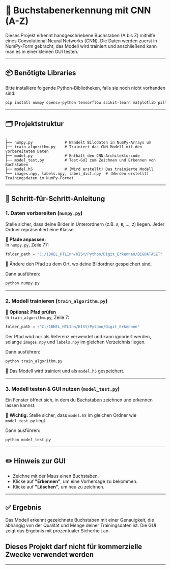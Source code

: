 
# 🧠 Buchstabenerkennung mit CNN (A-Z)

Dieses Projekt erkennt handgeschriebene Buchstaben (A bis Z) mithilfe eines Convolutional Neural Networks (CNN). Die Daten werden zuerst in NumPy-Form gebracht, das Modell wird trainiert und anschließend kann man es in einer kleinen GUI testen.

---

## 📦 Benötigte Libraries

Bitte installiere folgende Python-Bibliotheken, falls sie noch nicht vorhanden sind:

```bash
pip install numpy opencv-python tensorflow scikit-learn matplotlib pillow
```

---

## 🗂️ Projektstruktur

```plaintext
.
├── numpy.py              # Wandelt Bilddaten in NumPy-Arrays um
├── train_algorithm.py    # Trainiert das CNN-Modell mit den vorbereiteten Daten
├── model.py              # Enthält den CNN-Architekturcode
├── model_test.py         # Test-GUI zum Zeichnen und Erkennen von Buchstaben
├── model.h5              # (Wird erstellt) Das trainierte Modell
└── images.npy, labels.npy, label_dict.npy  # (Werden erstellt) Trainingsdaten im NumPy-Format
```

---

## 🧭 Schritt-für-Schritt-Anleitung

### 1. Daten vorbereiten (`numpy.py`)

Stelle sicher, dass deine Bilder in Unterordnern (z.B. `A`, `B`, ..., `Z`) liegen. Jeder Ordner repräsentiert eine Klasse.

📍 **Pfade anpassen:**  
In `numpy.py`, Zeile 77:

```python
folder_path = "C:/1BHEL_HTLInn/KISY/Python/Digit_Erkennen/BIGDATASET"
```

🔁 Ändere den Pfad zu dem Ort, wo deine Bildordner gespeichert sind.

Dann ausführen:

```bash
python numpy.py
```

---

### 2. Modell trainieren (`train_algorithm.py`)

📍 **Optional: Pfad prüfen**  
In `train_algorithm.py`, Zeile 7:

```python
folder_path = r"C:/1BHEL_HTLInn/KISY/Python/Digit_Erkennen"
```

Der Pfad wird nur als Referenz verwendet und kann ignoriert werden, solange `images.npy` und `labels.npy` im gleichen Verzeichnis liegen.

Dann ausführen:

```bash
python train_algorithm.py
```

🔁 Das Modell wird trainiert und als `model.h5` gespeichert.

---

### 3. Modell testen & GUI nutzen (`model_test.py`)

Ein Fenster öffnet sich, in dem du Buchstaben zeichnen und erkennen lassen kannst.

📍 **Wichtig:** Stelle sicher, dass `model.h5` im gleichen Ordner wie `model_test.py` liegt.

Dann ausführen:

```bash
python model_test.py
```

---

## ✏️ Hinweis zur GUI

- Zeichne mit der Maus einen Buchstaben.
- Klicke auf **"Erkennen"**, um eine Vorhersage zu bekommen.
- Klicke auf **"Löschen"**, um neu zu zeichnen.

---

## ✅ Ergebnis

Das Modell erkennt gezeichnete Buchstaben mit einer Genauigkeit, die abhängig von der Qualität und Menge deiner Trainingsdaten ist. Die GUI zeigt das Ergebnis mit prozentualer Sicherheit an.

## Dieses Projekt darf nicht für kommerzielle Zwecke verwendet werden

---
